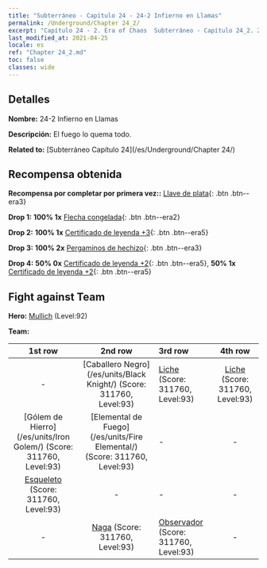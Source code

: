 ```yaml
---
title: "Subterráneo - Capítulo 24 - 24-2 Infierno en Llamas"
permalink: /Underground/Chapter 24_2/
excerpt: "Capítulo 24 - 2. Era of Chaos  Subterráneo - Capítulo 24_2. 24-2 Infierno en Llamas"
last_modified_at: 2021-04-25
locale: es
ref: "Chapter 24_2.md"
toc: false
classes: wide
---
```


## Detalles

 **Nombre:** 24-2 Infierno en Llamas

 **Descripción:** El fuego lo quema todo.

 **Related to:** [Subterráneo Capítulo 24](/es/Underground/Chapter 24/)

## Recompensa obtenida

 **Recompensa por completar por primera vez::** [Llave de plata](/ItemsES/con_693/){: .btn .btn--era3}

 **Drop 1:** **100% 1x** [Flecha congelada](/ItemsES/her_431/){: .btn .btn--era2}

 **Drop 2:** **100% 1x** [Certificado de leyenda +3](/ItemsES/mat_88/){: .btn .btn--era5}

 **Drop 3:** **100% 2x** [Pergaminos de hechizo](/ItemsES/con_694/){: .btn .btn--era3}

 **Drop 4:** **50% 0x** [Certificado de leyenda +2](/ItemsES/mat_81/){: .btn .btn--era5}, **50% 1x** [Certificado de leyenda +2](/ItemsES/mat_81/){: .btn .btn--era5}


## Fight against Team
 **Hero:** [Mullich](/es/heroes/Mullich/) (Level:92)

 **Team:**


  | 1st row | 2nd row | 3rd row | 4th row |
  |:----:|:----:|:----|:----:|
  | - | [Caballero Negro](/es/units/Black Knight/) (Score: 311760, Level:93)  | [Liche](/es/units/Lich/) (Score: 311760, Level:93)  | [Liche](/es/units/Lich/) (Score: 311760, Level:93)  |
  | [Gólem de Hierro](/es/units/Iron Golem/) (Score: 311760, Level:93)  | [Elemental de Fuego](/es/units/Fire Elemental/) (Score: 311760, Level:93)  | - | - |
  | [Esqueleto](/es/units/Skeleton/) (Score: 311760, Level:93)  | - | - | - |
  | - | [Naga](/es/units/Naga/) (Score: 311760, Level:93)  | [Observador](/es/units/Beholder/) (Score: 311760, Level:93)  | - |


